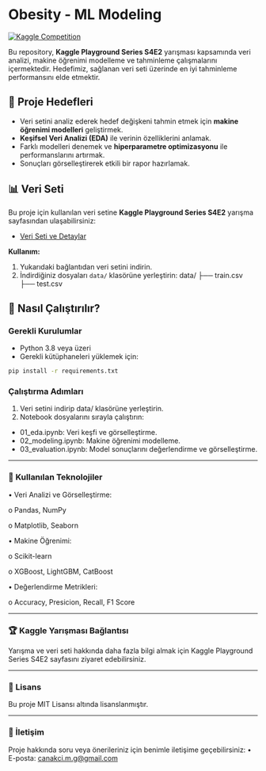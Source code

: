 # Obesity - ML Modeling

[![Kaggle Competition](https://img.shields.io/badge/Kaggle-Playground%20Series%20S4E2-blue)](https://www.kaggle.com/competitions/playground-series-s4e2/)

Bu repository, **Kaggle Playground Series S4E2** yarışması kapsamında veri analizi, makine öğrenimi modelleme ve tahminleme çalışmalarını içermektedir. Hedefimiz, sağlanan veri seti üzerinde en iyi tahminleme performansını elde etmektir.

## 🎯 Proje Hedefleri

- Veri setini analiz ederek hedef değişkeni tahmin etmek için **makine öğrenimi modelleri** geliştirmek.
- **Keşifsel Veri Analizi (EDA)** ile verinin özelliklerini anlamak.
- Farklı modelleri denemek ve **hiperparametre optimizasyonu** ile performanslarını artırmak.
- Sonuçları görselleştirerek etkili bir rapor hazırlamak.



## 📊 Veri Seti

Bu proje için kullanılan veri setine **Kaggle Playground Series S4E2** yarışma sayfasından ulaşabilirsiniz:

- [Veri Seti ve Detaylar](https://www.kaggle.com/competitions/playground-series-s4e2/data)

**Kullanım:**
1. Yukarıdaki bağlantıdan veri setini indirin.
2. İndirdiğiniz dosyaları `data/` klasörüne yerleştirin:
data/ ├── train.csv ├── test.csv


## 🚀 Nasıl Çalıştırılır?

### Gerekli Kurulumlar
- Python 3.8 veya üzeri
- Gerekli kütüphaneleri yüklemek için:
```bash
pip install -r requirements.txt
```

### Çalıştırma Adımları
1.	Veri setini indirip data/ klasörüne yerleştirin.
2.	Notebook dosyalarını sırayla çalıştırın: 

  - 01_eda.ipynb: Veri keşfi ve görselleştirme.
  - 02_modeling.ipynb: Makine öğrenimi modelleme.
  - 03_evaluation.ipynb: Model sonuçlarını değerlendirme ve görselleştirme.
________________________________________
### 🧰 Kullanılan Teknolojiler
•	Veri Analizi ve Görselleştirme: 

o	Pandas, NumPy

o	Matplotlib, Seaborn

•	Makine Öğrenimi: 

o	Scikit-learn

o	XGBoost, LightGBM, CatBoost

•	Değerlendirme Metrikleri: 

o	Accuracy, Presicion, Recall, F1 Score
________________________________________

### 🏆 Kaggle Yarışması Bağlantısı
Yarışma ve veri seti hakkında daha fazla bilgi almak için Kaggle Playground Series S4E2 sayfasını ziyaret edebilirsiniz.
________________________________________
### 📜 Lisans
Bu proje MIT Lisansı altında lisanslanmıştır.
________________________________________
### 📧 İletişim
Proje hakkında soru veya önerileriniz için benimle iletişime geçebilirsiniz:
•	E-posta: canakci.m.g@gmail.com
